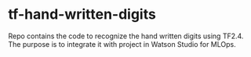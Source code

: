 # tf-hand-written-digits

Repo contains the code to recognize the hand written digits using TF2.4. The purpose is to integrate it with project in Watson Studio for MLOps.
